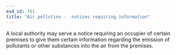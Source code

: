 ```yaml
---
esd_id: 761
title: "Air pollution -  notices requiring information"
---
```


A local authority may serve a notice requiring an occupier of certain premises to give them certain information regarding the emission of pollutants or other substances into the air from the premises.

